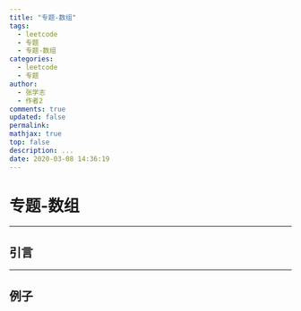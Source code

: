 ```yaml
---
title: "专题-数组"
tags:
  - leetcode
  - 专题
  - 专题-数组
categories:
  - leetcode
  - 专题
author:
  - 张学志
  - 作者2
comments: true
updated: false
permalink:
mathjax: true
top: false
description: ...
date: 2020-03-08 14:36:19
---
```


# 专题-数组

---


## 引言



---


## 例子

